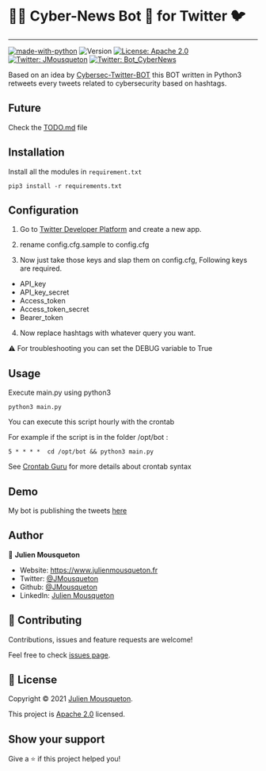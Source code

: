 # 🏴‍☠️ Cyber-News Bot 🤖 for Twitter 🐦
***
[![made-with-python](https://img.shields.io/badge/Made%20with-Python-1f425f.svg)](https://www.python.org/)
 ![Version](https://img.shields.io/badge/version-1.0-blue.svg?cacheSeconds=2592000)
 [![License: Apache 2.0](https://img.shields.io/badge/License-Apache%202.0-yellow.svg)](https://github.com/JMousqueton/Badware/blob/main/LICENSE)
 [![Twitter: JMousqueton](https://img.shields.io/twitter/follow/JMousqueton.svg?style=social)](https://twitter.com/JMousqueton)
[![Twitter: Bot_CyberNews](https://img.shields.io/twitter/follow/Bot_CyberNews.svg?style=social)](https://twitter.com/Bot_CyberNews)

Based on an idea by [Cybersec-Twitter-BOT](https://github.com/0z09e/Cybersec-Twitter-BOT) this BOT written in Python3 retweets every tweets related to cybersecurity based on hashtags. 

## Future 

Check the [TODO.md](https://github.com/JMousqueton/Cyber-News-Bot/blob/main/TODO.md) file 

## Installation
Install all the modules in ```requirement.txt```
```
pip3 install -r requirements.txt
```

## Configuration

1. Go to [Twitter Developer Platform](https://developer.twitter.com/) and create a new app.  

2. rename config.cfg.sample to config.cfg

3. Now just take those keys and slap them on config.cfg, Following keys are required.
- API_key
- API_key_secret
- Access_token
- Access_token_secret
- Bearer_token

4. Now replace hashtags with whatever query you want.

⚠️ For troubleshooting you can set the DEBUG variable to True

## Usage

Execute main.py using python3

```
python3 main.py
```

You can execute this script hourly with the crontab 

For example if the script is in the folder /opt/bot : 
```
5 * * * *  cd /opt/bot && python3 main.py
```

See [Crontab Guru](https://crontab.guru/) for more details about crontab syntax 

## Demo 

My bot is publishing the tweets [here](https://twitter.com/Bot_CyberNews) 

## Author

👤 **Julien Mousqueton**

* Website: <https://www.julienmousqueton.fr>
* Twitter: [@JMousqueton](https://twitter.com/JMousqueton)
* Github: [@JMousqueton](https://github.com/JMousqueton)
* LinkedIn: [Julien Mousqueton](https://linkedin.com/in/julienmousqueton)

## 🤝 Contributing

Contributions, issues and feature requests are welcome!

Feel free to check [issues page](https://github.com/JMousqueton/Cyber-News-Bot/issues).

## 📝 License

Copyright © 2021 [Julien Mousqueton](https://github.com/JMousqueton).

This project is [Apache 2.0](https://github.com/JMousqueton/Cyber-News-Bot/blob/main/LICENSE) licensed.

## Show your support

Give a ⭐️ if this project helped you!
